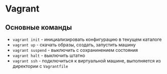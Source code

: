 # Vagrant

## Основные команды

- `vagrant init` - инициализировать конфигурацию в текущем каталоге
- `vagrant up` - скачать образы, создать, запустить машину
- `vagrant suspend` - выключить с сохранинением состояния
- `vagrant halt` - выключить штатно
- `vagrant ssh` - подключиться к виртуальной машине, выполняется из директории с `Vagrantfile`
